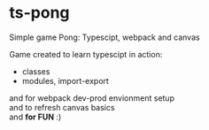 # ts-pong
Simple game Pong: Typescipt, webpack and canvas

Game created to learn typescipt in action:
- classes
- modules, import-export

and for webpack dev-prod envionment setup  
and to refresh canvas basics  
and **for FUN** :)
